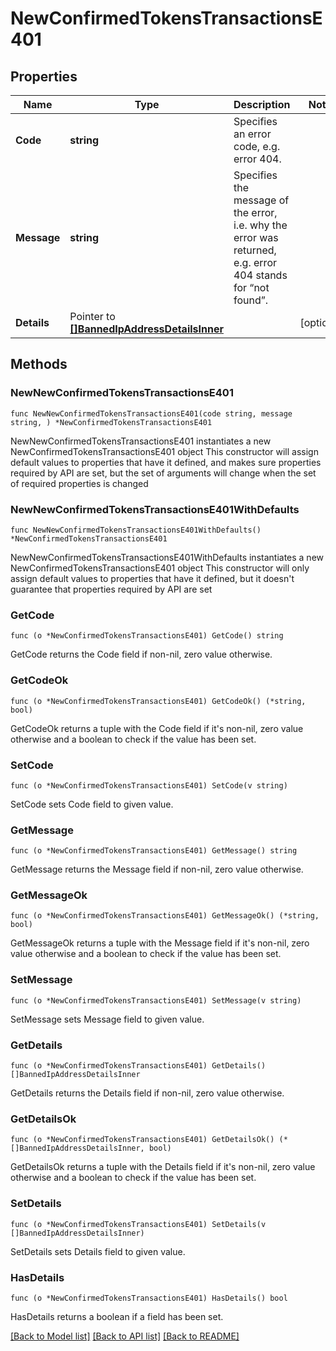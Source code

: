 # NewConfirmedTokensTransactionsE401

## Properties

Name | Type | Description | Notes
------------ | ------------- | ------------- | -------------
**Code** | **string** | Specifies an error code, e.g. error 404. | 
**Message** | **string** | Specifies the message of the error, i.e. why the error was returned, e.g. error 404 stands for “not found”. | 
**Details** | Pointer to [**[]BannedIpAddressDetailsInner**](BannedIpAddressDetailsInner.md) |  | [optional] 

## Methods

### NewNewConfirmedTokensTransactionsE401

`func NewNewConfirmedTokensTransactionsE401(code string, message string, ) *NewConfirmedTokensTransactionsE401`

NewNewConfirmedTokensTransactionsE401 instantiates a new NewConfirmedTokensTransactionsE401 object
This constructor will assign default values to properties that have it defined,
and makes sure properties required by API are set, but the set of arguments
will change when the set of required properties is changed

### NewNewConfirmedTokensTransactionsE401WithDefaults

`func NewNewConfirmedTokensTransactionsE401WithDefaults() *NewConfirmedTokensTransactionsE401`

NewNewConfirmedTokensTransactionsE401WithDefaults instantiates a new NewConfirmedTokensTransactionsE401 object
This constructor will only assign default values to properties that have it defined,
but it doesn't guarantee that properties required by API are set

### GetCode

`func (o *NewConfirmedTokensTransactionsE401) GetCode() string`

GetCode returns the Code field if non-nil, zero value otherwise.

### GetCodeOk

`func (o *NewConfirmedTokensTransactionsE401) GetCodeOk() (*string, bool)`

GetCodeOk returns a tuple with the Code field if it's non-nil, zero value otherwise
and a boolean to check if the value has been set.

### SetCode

`func (o *NewConfirmedTokensTransactionsE401) SetCode(v string)`

SetCode sets Code field to given value.


### GetMessage

`func (o *NewConfirmedTokensTransactionsE401) GetMessage() string`

GetMessage returns the Message field if non-nil, zero value otherwise.

### GetMessageOk

`func (o *NewConfirmedTokensTransactionsE401) GetMessageOk() (*string, bool)`

GetMessageOk returns a tuple with the Message field if it's non-nil, zero value otherwise
and a boolean to check if the value has been set.

### SetMessage

`func (o *NewConfirmedTokensTransactionsE401) SetMessage(v string)`

SetMessage sets Message field to given value.


### GetDetails

`func (o *NewConfirmedTokensTransactionsE401) GetDetails() []BannedIpAddressDetailsInner`

GetDetails returns the Details field if non-nil, zero value otherwise.

### GetDetailsOk

`func (o *NewConfirmedTokensTransactionsE401) GetDetailsOk() (*[]BannedIpAddressDetailsInner, bool)`

GetDetailsOk returns a tuple with the Details field if it's non-nil, zero value otherwise
and a boolean to check if the value has been set.

### SetDetails

`func (o *NewConfirmedTokensTransactionsE401) SetDetails(v []BannedIpAddressDetailsInner)`

SetDetails sets Details field to given value.

### HasDetails

`func (o *NewConfirmedTokensTransactionsE401) HasDetails() bool`

HasDetails returns a boolean if a field has been set.


[[Back to Model list]](../README.md#documentation-for-models) [[Back to API list]](../README.md#documentation-for-api-endpoints) [[Back to README]](../README.md)


